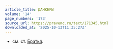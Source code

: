 ```yaml
---
article_title: ДАНКЕРЫ
volume: '14'
page_numbers: '173'
source_url: https://pravenc.ru/text/171345.html
downloaded_at: '2025-10-13T11:35:27Z'
---
```


- см. ст. [Братья](https://pravenc.ru/text/Братья.html).

